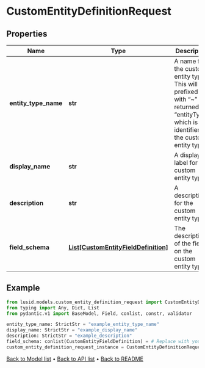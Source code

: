# CustomEntityDefinitionRequest

## Properties
Name | Type | Description | Notes
------------ | ------------- | ------------- | -------------
**entity_type_name** | **str** | A name for the custom entity type. This will be prefixed with “~” and returned as “entityType”, which is the identifier for the custom entity type. | 
**display_name** | **str** | A display label for the custom entity type. | 
**description** | **str** | A description for the custom entity type. | 
**field_schema** | [**List[CustomEntityFieldDefinition]**](CustomEntityFieldDefinition.md) | The description of the fields on the custom entity type. | 
## Example

```python
from lusid.models.custom_entity_definition_request import CustomEntityDefinitionRequest
from typing import Any, Dict, List
from pydantic.v1 import BaseModel, Field, conlist, constr, validator

entity_type_name: StrictStr = "example_entity_type_name"
display_name: StrictStr = "example_display_name"
description: StrictStr = "example_description"
field_schema: conlist(CustomEntityFieldDefinition) = # Replace with your value
custom_entity_definition_request_instance = CustomEntityDefinitionRequest(entity_type_name=entity_type_name, display_name=display_name, description=description, field_schema=field_schema)

```

[Back to Model list](../README.md#documentation-for-models) &#8226; [Back to API list](../README.md#documentation-for-api-endpoints) &#8226; [Back to README](../README.md)

